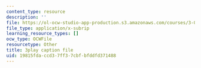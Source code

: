 ```yaml
---
content_type: resource
description: ''
file: https://ol-ocw-studio-app-production.s3.amazonaws.com/courses/3-091-introduction-to-solid-state-chemistry-fall-2018/19815fdaccd37ff37cbfbfddfd371488_pUp7jJcp8p4.srt
file_type: application/x-subrip
learning_resource_types: []
ocw_type: OCWFile
resourcetype: Other
title: 3play caption file
uid: 19815fda-ccd3-7ff3-7cbf-bfddfd371488
---
```

